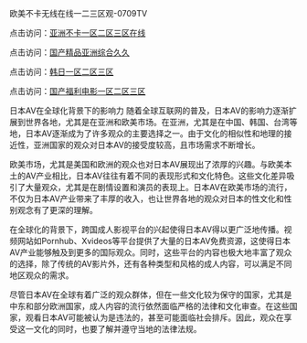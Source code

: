 
欧美不卡无线在线一二三区观-0709TV

点击访问：<a href="https://heiliaoll4qsx.pages.dev">亚洲不卡一区二区三区在线</a>

点击访问：<a href="https://heiliaoe8ajia.pages.dev">国产精品亚洲综合久久</a>

点击访问：<a href="https://heiliaoxwd5i8.pages.dev">韩日一区二区三区</a>

点击访问：<a href="https://heiliaowzu4ur.pages.dev">国产福利电影一区二区三区</a>

日本AV在全球化背景下的影响力
随着全球互联网的普及，日本AV的影响力逐渐扩展到世界各地，尤其是在亚洲和欧美市场。在亚洲，尤其是在中国、韩国、台湾等地，日本AV逐渐成为了许多观众的主要选择之一。由于文化的相似性和地理的接近性，亚洲国家的观众对日本AV的接受度较高，且市场需求不断增长。

欧美市场，尤其是美国和欧洲的观众也对日本AV展现出了浓厚的兴趣。与欧美本土的AV产业相比，日本AV往往有着不同的表现形式和文化特色。这些文化差异吸引了大量观众，尤其是在剧情设置和演员的表现上。日本AV在欧美市场的流行，不仅为日本AV产业带来了丰厚的收入，也让世界各地的观众对日本的性文化和性别观念有了更深的理解。

在全球化的背景下，跨国成人影视平台的兴起使得日本AV得以更广泛地传播。视频网站如Pornhub、Xvideos等平台提供了大量的日本AV免费资源，这使得日本AV产业能够触及到更多的国际观众。同时，这些平台的内容也极大地丰富了观众的选择，除了传统的AV影片外，还有各种类型和风格的成人内容，可以满足不同地区观众的需求。

尽管日本AV在全球有着广泛的观众群体，但在一些文化较为保守的国家，尤其是中东和部分欧洲国家，成人内容的流行依然面临严格的法律和文化审查。在这些国家，观看日本AV可能被认为是违法的，甚至可能面临社会排斥。因此，观众在享受这一文化的同时，也要了解并遵守当地的法律法规。

<span style="display:none;">[Canonical link]( https://github.com/ki20250709/10236 ）</span>
